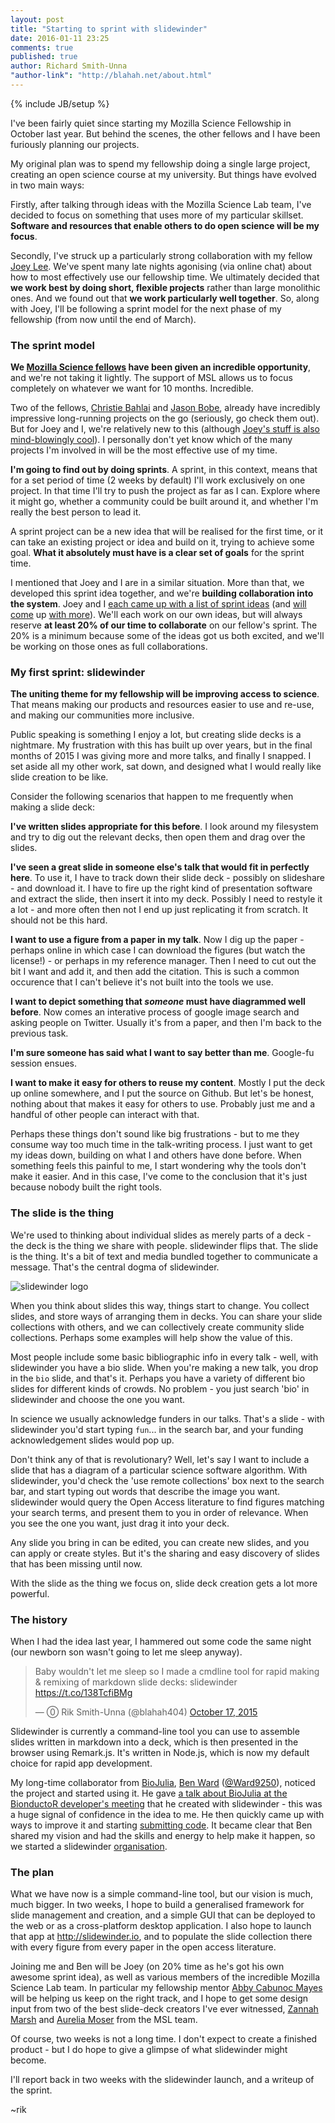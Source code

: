 ```yaml
---
layout: post
title: "Starting to sprint with slidewinder"
date: 2016-01-11 23:25
comments: true
published: true
author: Richard Smith-Unna
"author-link": "http://blahah.net/about.html"
---
```


{% include JB/setup %}

I've been fairly quiet since starting my Mozilla Science Fellowship in October last year. But behind the scenes, the other fellows and I have been furiously planning our projects.

My original plan was to spend my fellowship doing a single large project, creating an open science course at my university. But things have evolved in two main ways:

Firstly, after talking through ideas with the Mozilla Science Lab team, I've decided to focus on something that uses more of my particular skillset. **Software and resources that enable others to do open science will be my focus**.

Secondly, I've struck up a particularly strong collaboration with my fellow [Joey Lee](http://jk-lee.com/). We've spent many late nights agonising (via online chat) about how to most effectively use our fellowship time. We ultimately decided that **we work best by doing short, flexible projects** rather than large monolithic ones. And we found out that **we work particularly well together**. So, along with Joey, I'll be following a sprint model for the next phase of my fellowship (from now until the end of March).

<!-- more -->

### The sprint model

**We [Mozilla Science fellows](https://www.mozillascience.org/fellows) have been given an incredible opportunity**, and we're not taking it lightly. The support of MSL allows us to focus completely on whatever we want for 10 months. Incredible.

Two of the fellows, [Christie Bahlai](https://practicaldatamanagement.wordpress.com/) and [Jason Bobe](http://www.jasonbobe.net/projects.html), already have incredibly impressive long-running projects on the go (seriously, go check them out). But for Joey and I, we're relatively new to this (although [Joey's stuff is also mind-blowingly cool](http://jk-lee.com/projects/)). I personally don't yet know which of the many projects I'm involved in will be the most effective use of my time.

**I'm going to find out by doing sprints**. A sprint, in this context, means that for a set period of time (2 weeks by default) I'll work exclusively on one project. In that time I'll try to push the project as far as I can. Explore where it might go, whether a community could be built around it, and whether I'm really the best person to lead it.

A sprint project can be a new idea that will be realised for the first time, or it can take an existing project or idea and build on it, trying to achieve some goal. **What it absolutely must have is a clear set of goals** for the sprint time.

I mentioned that Joey and I are in a similar situation. More than that, we developed this sprint idea together, and we're **building collaboration into the system**. Joey and I [each came up with a list of sprint ideas](https://github.com/mozillascience/fellows-class-2015/blob/master/fellowship_sprints.md) (and [will come](https://github.com/Blahah/mozilla_science_fellowship/labels/micro-sprint) up [with more](https://github.com/joeyklee/mozilla_science_fellowship/issues)). We'll each work on our own ideas, but will always reserve **at least 20% of our time to collaborate** on our fellow's sprint. The 20% is a minimum because some of the ideas got us both excited, and we'll be working on those ones as full collaborations.

### My first sprint: slidewinder

**The uniting theme for my fellowship will be improving access to science**. That means making our products and resources easier to use and re-use, and making our communities more inclusive.

Public speaking is something I enjoy a lot, but creating slide decks is a nightmare. My frustration with this has built up over years, but in the final months of 2015 I was giving more and more talks, and finally I snapped. I set aside all my other work, sat down, and designed what I would really like slide creation to be like.

Consider the following scenarios that happen to me frequently when making a slide deck:

**I've written slides appropriate for this before**. I look around my filesystem and try to dig out the relevant decks, then open them and drag over the slides.

**I've seen a great slide in someone else's talk that would fit in perfectly here**. To use it, I have to track down their slide deck - possibly on slideshare - and download it. I have to fire up the right kind of presentation software and extract the slide, then insert it into my deck. Possibly I need to restyle it a lot - and more often then not I end up just replicating it from scratch. It should not be this hard.

**I want to use a figure from a paper in my talk**. Now I dig up the paper - perhaps online in which case I can download the figures (but watch the license!) - or perhaps in my reference manager. Then I need to cut out the bit I want and add it, and then add the citation. This is such a common occurence that I can't believe it's not built into the tools we use.

**I want to depict something that _someone_ must have diagrammed well before**. Now comes an interative process of google image search and asking people on Twitter. Usually it's from a paper, and then I'm back to the previous task.

**I'm sure someone has said what I want to say better than me**. Google-fu session ensues.

**I want to make it easy for others to reuse my content**. Mostly I put the deck up online somewhere, and I put the source on Github. But let's be honest, nothing about that makes it easy for others to use. Probably just me and a handful of other people can interact with that.

Perhaps these things don't sound like big frustrations - but to me they consume way too much time in the talk-writing process. I just want to get my ideas down, building on what I and others have done before. When something feels this painful to me, I start wondering why the tools don't make it easier. And in this case, I've come to the conclusion that it's just because nobody built the right tools.

### The slide is the thing

We're used to thinking about individual slides as merely parts of a deck - the deck is the thing we share with people. slidewinder flips that. The slide is the thing. It's a bit of text and media bundled together to communicate a message. That's the central dogma of slidewinder.

![slidewinder logo](https://raw.githubusercontent.com/slidewinder/slidewinder/master/assets/logo_wide_logo.png)

When you think about slides this way, things start to change. You collect slides, and store ways of arranging them in decks. You can share your slide collections with others, and we can collectively create community slide collections. Perhaps some examples will help show the value of this.

Most people include some basic bibliographic info in every talk - well, with slidewinder you have a bio slide. When you're making a new talk, you drop in the `bio` slide, and that's it. Perhaps you have a variety of different bio slides for different kinds of crowds. No problem - you just search 'bio' in slidewinder and choose the one you want.

In science we usually acknowledge funders in our talks. That's a slide - with slidewinder you'd start typing `fun`... in the search bar, and your funding acknowledgement slides would pop up.

Don't think any of that is revolutionary? Well, let's say I want to include a slide that has a diagram of a particular science software algorithm. With slidewinder, you'd check the 'use remote collections' box next to the search bar, and start typing out words that describe the image you want. slidewinder would query the Open Access literature to find figures matching your search terms, and present them to you in order of relevance. When you see the one you want, just drag it into your deck.

Any slide you bring in can be edited, you can create new slides, and you can apply or create styles. But it's the sharing and easy discovery of slides that has been missing until now.

With the slide as the thing we focus on, slide deck creation gets a lot more powerful.

### The history

When I had the idea last year, I hammered out some code the same night (our newborn son wasn't going to let me sleep anyway).

<blockquote class="twitter-tweet" data-cards="hidden" lang="en"><p lang="en" dir="ltr">Baby wouldn&#39;t let me sleep so I made a cmdline tool for rapid making &amp; remixing of markdown slide decks: slidewinder <a href="https://t.co/138TcfiBMg">https://t.co/138TcfiBMg</a></p>&mdash; ⓪ Rik Smith-Unna (@blahah404) <a href="https://twitter.com/blahah404/status/655269729834291202">October 17, 2015</a></blockquote>
<script async src="//platform.twitter.com/widgets.js" charset="utf-8"></script>

Slidewinder is currently a command-line tool you can use to assemble slides written in markdown into a deck, which is then presented in the browser using Remark.js. It's written in Node.js, which is now my default choice for rapid app development.

My long-time collaborator from [BioJulia](https://gitter.im/BioJulia/Bio.jl), [Ben Ward](https://github.com/ward9250) ([@Ward9250](https://twitter.com/Ward9250)), noticed the project and started using it. He gave [a talk about BioJulia at the BionductoR developer's meeting](http://biojulia.github.io/talks/EBDM2015/) that he created with slidewinder - this was a huge signal of confidence in the idea to me. He then quickly came up with ways to improve it and starting [submitting code](https://github.com/Blahah/slidewinder/pull/9). It became clear that Ben shared my vision and had the skills and energy to help make it happen, so we started a slidewinder [organisation](https://github.com/slidewinder/slidewinder).

### The plan

What we have now is a simple command-line tool, but our vision is much, much bigger. In two weeks, I hope to build a generalised framework for slide management and creation, and a simple GUI that can be deployed to the web or as a cross-platform desktop application. I also hope to launch that app at http://slidewinder.io, and to populate the slide collection there with every figure from every paper in the open access literature.

Joining me and Ben will be Joey (on 20% time as he's got his own awesome sprint idea), as well as various members of the incredible Mozilla Science Lab team. In particular my fellowship mentor [Abby Cabunoc Mayes](https://www.mozillascience.org/u/acabunoc) will be helping us keep on the right track, and I hope to get some design input from two of the best slide-deck creators I've ever witnessed, [Zannah Marsh](https://www.mozillascience.org/u/zee-moz) and [Aurelia Moser](https://www.mozillascience.org/u/auremoser) from the MSL team.

Of course, two weeks is not a long time. I don't expect to create a finished product - but I do hope to give a glimpse of what slidewinder might become.

I'll report back in two weeks with the slidewinder launch, and a writeup of the sprint.

~rik
